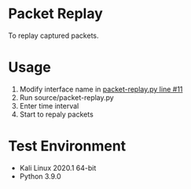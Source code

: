 # Packet Replay
To replay captured packets.

# Usage
1. Modify interface name in [packet-replay.py line #11]()
2. Run source/packet-replay.py
3. Enter time interval
4. Start to repaly packets

# Test Environment
+ Kali Linux 2020.1 64-bit
+ Python 3.9.0
